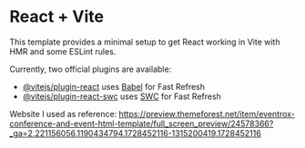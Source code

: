 # React + Vite

This template provides a minimal setup to get React working in Vite with HMR and some ESLint rules.

Currently, two official plugins are available:

- [@vitejs/plugin-react](https://github.com/vitejs/vite-plugin-react/blob/main/packages/plugin-react/README.md) uses [Babel](https://babeljs.io/) for Fast Refresh
- [@vitejs/plugin-react-swc](https://github.com/vitejs/vite-plugin-react-swc) uses [SWC](https://swc.rs/) for Fast Refresh


Website I used as reference: https://preview.themeforest.net/item/eventrox-conference-and-event-html-template/full_screen_preview/24578366?_ga=2.221156056.1190434794.1728452116-1315200419.1728452116
